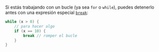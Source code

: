 Si estás trabajando con un bucle (ya sea `for` o `while`), puedes detenerlo antes con una expresión especial [`break`](https://kotlinlang.org/docs/returns.html):
```kotlin
while (x > 0) {
    // para hacer algo
    if (x == 10) {
        break // romper el bucle
    }
}
```